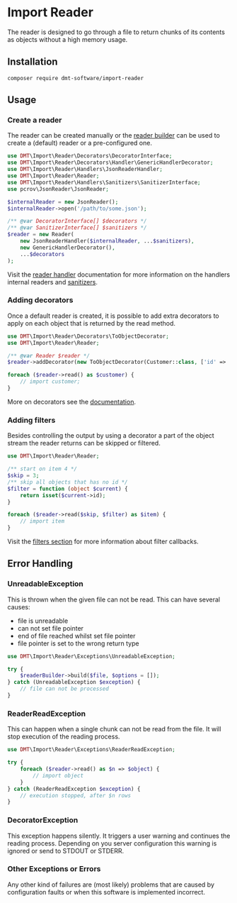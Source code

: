 # Import Reader

The reader is designed to go through a file to return chunks of its contents as objects without a high memory usage.

## Installation
`composer require dmt-software/import-reader`

## Usage

### Create a reader

The reader can be created manually or the [reader builder](docs/reader-builder.md) can be used to create a (default) 
reader or a pre-configured one. 

```php
use DMT\Import\Reader\Decorators\DecoratorInterface;
use DMT\Import\Reader\Decorators\Handler\GenericHandlerDecorator;
use DMT\Import\Reader\Handlers\JsonReaderHandler;
use DMT\Import\Reader\Reader;
use DMT\Import\Reader\Handlers\Sanitizers\SanitizerInterface;
use pcrov\JsonReader\JsonReader;

$internalReader = new JsonReader();
$internalReader->open('/path/to/some.json');

/** @var DecoratorInterface[] $decorators */
/** @var SanitizerInterface[] $sanitizers */
$reader = new Reader(
    new JsonReaderHandler($internalReader, ...$sanitizers),
    new GenericHandlerDecorator(), 
    ...$decorators
);
```
Visit the [reader handler](docs/reader-handler.md) documentation for more information on the handlers internal readers
and [sanitizers](docs/output-control.md#sanitizers).

### Adding decorators

Once a default reader is created, it is possible to add extra decorators to apply on each object that is returned by
the read method. 

```php
use DMT\Import\Reader\Decorators\ToObjectDecorator;
use DMT\Import\Reader\Reader;

/** @var Reader $reader */
$reader->addDecorator(new ToObjectDecorator(Customer::class, ['id' => 'id', 'name' => 'fullName', ]));

foreach ($reader->read() as $customer) {
    // import customer;
}
```
More on decorators see the [documentation](docs/output-control.md#decorators).

### Adding filters

Besides controlling the output by using a decorator a part of the object stream the reader returns can be skipped or 
filtered.

```php
use DMT\Import\Reader\Reader;

/** start on item 4 */ 
$skip = 3;
/** skip all objects that has no id */
$filter = function (object $current) { 
    return isset($current->id); 
}

foreach ($reader->read($skip, $filter) as $item) {
    // import item
}
```
Visit the [filters section](docs/output-control.md#filters) for more information about filter callbacks.

## Error Handling

### UnreadableException

This is thrown when the given file can not be read. This can have several causes:

 * file is unreadable
 * can not set file pointer
 * end of file reached whilst set file pointer
 * file pointer is set to the wrong return type 

```php
use DMT\Import\Reader\Exceptions\UnreadableException;

try {
    $readerBuilder->build($file, $options = []);
} catch (UnreadableException $exception) {
    // file can not be processed
}
```

### ReaderReadException

This can happen when a single chunk can not be read from the file. It will stop execution of the reading process.

```php
use DMT\Import\Reader\Exceptions\ReaderReadException;

try {
    foreach ($reader->read() as $n => $object) {
        // import object
    }
} catch (ReaderReadException $exception) {
    // execution stopped, after $n rows
}
```

### DecoratorException

This exception happens silently. It triggers a user warning and continues the reading process. Depending on you server 
configuration this warning is ignored or send to STDOUT or STDERR.   

### Other Exceptions or Errors

Any other kind of failures are (most likely) problems that are caused by configuration faults or when this software 
is implemented incorrect.
